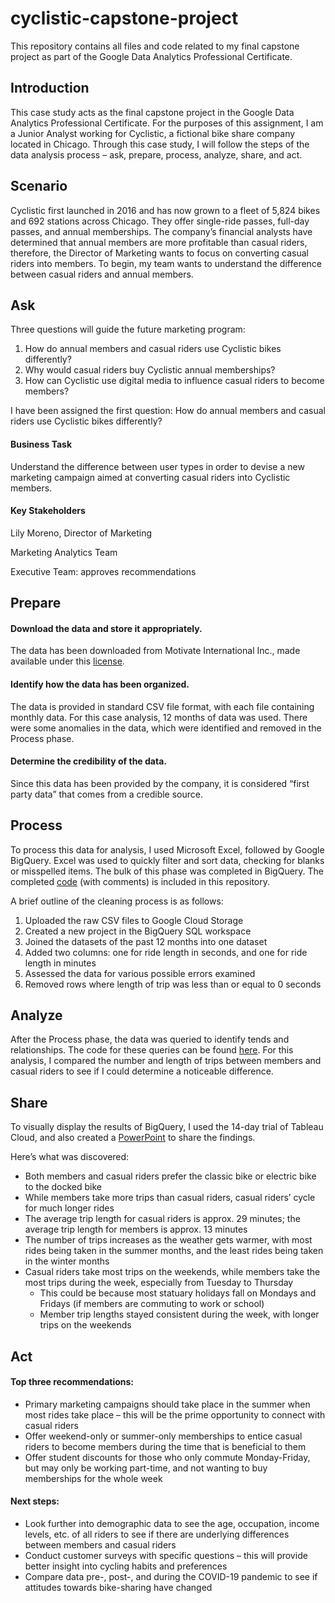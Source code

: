 # cyclistic-capstone-project
This repository contains all files and code related to my final capstone project as part of the Google Data Analytics Professional Certificate.

## Introduction

This case study acts as the final capstone project in the Google Data Analytics Professional Certificate. For the purposes of this assignment, I am a Junior Analyst working for Cyclistic, a fictional bike share company located in Chicago. Through this case study, I will follow the steps of the data analysis process – ask, prepare, process, analyze, share, and act.

## Scenario

Cyclistic first launched in 2016 and has now grown to a fleet of 5,824 bikes and 692 stations across Chicago. They offer single-ride passes, full-day passes, and annual memberships. The company’s financial analysts have determined that annual members are more profitable than casual riders, therefore, the Director of Marketing wants to focus on converting casual riders into members. To begin, my team wants to understand the difference between casual riders and annual members.

## Ask

Three questions will guide the future marketing program:
1.	How do annual members and casual riders use Cyclistic bikes differently?
2.	Why would casual riders buy Cyclistic annual memberships?
3.	How can Cyclistic use digital media to influence casual riders to become members?

I have been assigned the first question: How do annual members and casual riders use Cyclistic bikes differently?

#### Business Task
Understand the difference between user types in order to devise a new marketing campaign aimed at converting casual riders into Cyclistic members.

#### Key Stakeholders
Lily Moreno, Director of Marketing

Marketing Analytics Team

Executive Team: approves recommendations

## Prepare

#### Download the data and store it appropriately.
The data has been downloaded from Motivate International Inc., made available under this [license](https://ride.divvybikes.com/data-license-agreement).

#### Identify how the data has been organized.
The data is provided in standard CSV file format, with each file containing monthly data. For this case analysis, 12 months of data was used. There were some anomalies in the data, which were identified and removed in the Process phase.

#### Determine the credibility of the data.
Since this data has been provided by the company, it is considered “first party data” that comes from a credible source.

## Process

To process this data for analysis, I used Microsoft Excel, followed by Google BigQuery. Excel was used to quickly filter and sort data, checking for blanks or misspelled items. The bulk of this phase was completed in BigQuery. The completed [code](https://github.com/harmeetkgill/cyclistic-capstone-project/blob/main/cyclistic-bigquery.sql) (with comments) is included in this repository. 

A brief outline of the cleaning process is as follows:
1.	Uploaded the raw CSV files to Google Cloud Storage
2.	Created a new project in the BigQuery SQL workspace
3.	Joined the datasets of the past 12 months into one dataset
4.	Added two columns: one for ride length in seconds, and one for ride length in minutes
5.	Assessed the data for various possible errors examined
6.	Removed rows where length of trip was less than or equal to 0 seconds

## Analyze

After the Process phase, the data was queried to identify tends and relationships. The code for these queries can be found [here](https://github.com/harmeetkgill/cyclistic-capstone-project/blob/main/cyclistic-bigquery.sql). For this analysis, I compared the number and length of trips between members and casual riders to see if I could determine a noticeable difference. 

## Share

To visually display the results of BigQuery, I used the 14-day trial of Tableau Cloud, and also created a [PowerPoint](https://github.com/harmeetkgill/cyclistic-capstone-project/blob/main/Cyclistic.pptx) to share the findings.

Here’s what was discovered:
* Both members and casual riders prefer the classic bike or electric bike to the docked bike
* While members take more trips than casual riders, casual riders’ cycle for much longer rides
* The average trip length for casual riders is approx. 29 minutes; the average trip length for members is approx. 13 minutes
* The number of trips increases as the weather gets warmer, with most rides being taken in the summer months, and the least rides being taken in the winter months
* Casual riders take most trips on the weekends, while members take the most trips during the week, especially from Tuesday to Thursday
    *  This could be because most statuary holidays fall on Mondays and Fridays (if members are commuting to work or school)
    *  Member trip lengths stayed consistent during the week, with longer trips on the weekends

## Act

#### Top three recommendations:
* Primary marketing campaigns should take place in the summer when most rides take place – this will be the prime opportunity to connect with casual riders
* Offer weekend-only or summer-only memberships to entice casual riders to become members during the time that is beneficial to them
* Offer student discounts for those who only commute Monday-Friday, but may only be working part-time, and not wanting to buy memberships for the whole week

#### Next steps:
* Look further into demographic data to see the age, occupation, income levels, etc. of all riders to see if there are underlying differences between members and casual riders
* Conduct customer surveys with specific questions – this will provide better insight into cycling habits and preferences
* Compare data pre-, post-, and during the COVID-19 pandemic to see if attitudes towards bike-sharing have changed
